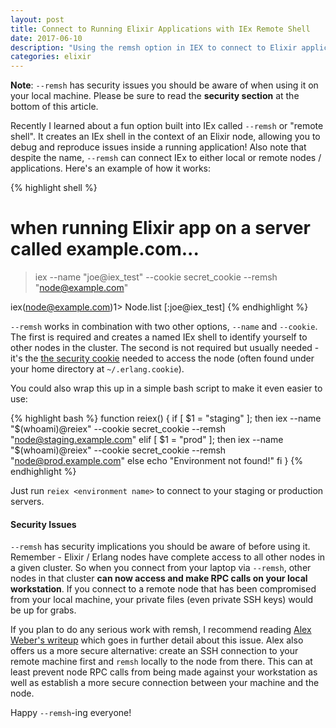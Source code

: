 ```yaml
---
layout: post
title: Connect to Running Elixir Applications with IEx Remote Shell
date: 2017-06-10
description: "Using the remsh option in IEX to connect to Elixir applications from the command line."
categories: elixir
---
```


**Note**: `--remsh` has security issues you should be aware of when using it on your local machine. Please be sure to read the **security section** at the bottom of this article.

Recently I learned about a fun option built into IEx called `--remsh` or "remote shell". It creates an IEx shell in the context of an Elixir node, allowing you to debug and reproduce issues inside a running application! Also note that despite the name, `--remsh` can connect IEx to either local or remote nodes / applications. Here's an example of how it works:

{% highlight shell %}
# when running Elixir app on a server called example.com...
> iex --name "joe@iex_test" --cookie secret_cookie --remsh "node@example.com"

iex(node@example.com)1> Node.list
[:joe@iex_test]
{% endhighlight %}

`--remsh` works in combination with two other options, `--name` and `--cookie`. The first is required and creates a named IEx shell to identify yourself to other nodes in the cluster. The second is not required but usually needed - it's the [the security cookie](http://erlang.org/doc/reference_manual/distributed.html#id88372) needed to access the node (often found under your home directory at `~/.erlang.cookie`).

You could also wrap this up in a simple bash script to make it even easier to use:

{% highlight bash %}
function reiex() {
 if [ $1 = "staging" ]; then
  iex --name "$(whoami)@reiex" --cookie secret_cookie --remsh "node@staging.example.com"
 elif [ $1 = "prod" ]; then
  iex --name "$(whoami)@reiex" --cookie secret_cookie --remsh "node@prod.example.com"
 else
  echo "Environment not found!"
 fi
}
{% endhighlight %}

Just run `reiex <environment name>` to connect to your staging or production servers.

#### Security Issues

`--remsh` has security implications you should be aware of before using it. Remember - Elixir / Erlang nodes have complete access to all other nodes in a given cluster. So when you connect from your laptop via `--remsh`, other nodes in that cluster **can now access and make RPC calls on your local workstation**. If you connect to a remote node that has been compromised from your local machine, your private files (even private SSH keys) would be up for grabs.

If you plan to do any serious work with remsh, I recommend reading [Alex Weber's writeup](https://broot.ca/erlang-remsh-is-dangerous) which goes in further detail about this issue. Alex also offers us a more secure alternative: create an SSH connection to your remote machine first and `remsh` locally to the node from there. This can at least prevent node RPC calls from being made against your workstation as well as establish a more secure connection between your machine and the node.

Happy `--remsh`-ing everyone!
